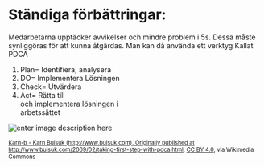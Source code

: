 # Ständiga förbättringar:

Medarbetarna upptäcker avvikelser och mindre problem i 5s. Dessa måste synliggöras för att kunna åtgärdas. Man kan då använda ett verktyg Kallat PDCA

1.  Plan= Identifiera, analysera
2.  DO= Implementera Lösningen
3.  Check= Utvärdera
4.  Act= Rätta till  
    och implementera lösningen i  
    arbetssättet

![enter image description here](https://lernia.itslearning.com/data/1821/C33238/Bilder/Kvalitet/image064.png)

<div style="font-size:0.7rem"><a href="https://commons.wikimedia.org/wiki/File:PDCA_Cycle.svg">Karn-b - Karn Bulsuk (http://www.bulsuk.com). Originally published at http://www.bulsuk.com/2009/02/taking-first-step-with-pdca.html</a>, <a href="https://creativecommons.org/licenses/by/4.0">CC BY 4.0</a>, via Wikimedia Commons</div>

